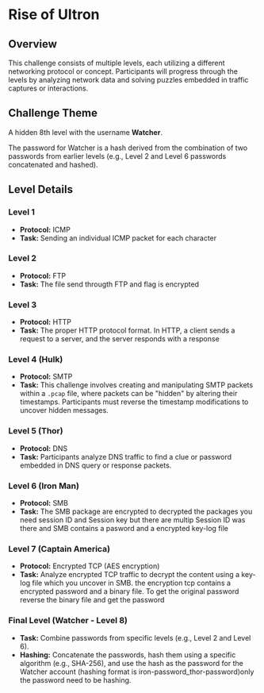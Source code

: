 # Rise of Ultron

## Overview

This challenge consists of multiple levels, each utilizing a different networking protocol or concept. Participants will progress through the levels by analyzing network data and solving puzzles embedded in traffic captures or interactions.

## Challenge Theme

A hidden 8th level with the username **Watcher**.

The password for Watcher is a hash derived from the combination of two passwords from earlier levels (e.g., Level 2 and Level 6 passwords concatenated and hashed).

## Level Details

### Level 1

- **Protocol:** ICMP
- **Task:** Sending an individual ICMP packet for each character

### Level 2

- **Protocol:** FTP
- **Task:** The file send througth FTP and flag is encrypted 

### Level 3 

- **Protocol:** HTTP 
- **Task:** The proper HTTP protocol format. In HTTP, a client sends a request to a server, and the server responds with a response

  
### Level 4 (Hulk)

- **Protocol:** SMTP
- **Task:** This challenge involves creating and manipulating SMTP packets within a `.pcap` file, where packets can be "hidden" by altering their timestamps. Participants must reverse the timestamp modifications to uncover hidden messages.


### Level 5 (Thor)

- **Protocol:** DNS
- **Task:** Participants analyze DNS traffic to find a clue or password embedded in DNS query or response packets.

### Level 6 (Iron Man)

- **Protocol:** SMB
- **Task:** The SMB package are encrypted to decrypted the packages you need session ID and Session key but there are multip Session ID was there and SMB contains a pasword and a encrypted key-log file 

### Level 7 (Captain America)

- **Protocol:** Encrypted TCP (AES encryption)
- **Task:** Analyze encrypted TCP traffic to decrypt the content using a key-log file which you uncover in SMB. the encryption tcp contains a encrypted password and a binary file. To get the original password reverse the binary file and get the password 

### Final Level (Watcher - Level 8)

- **Task:** Combine passwords from specific levels (e.g., Level 2 and Level 6).
- **Hashing:** Concatenate the passwords, hash them using a specific algorithm (e.g., SHA-256), and use the hash as the password for the Watcher account (hashing format is iron-password_thor-password)only the password need to be hashing.

